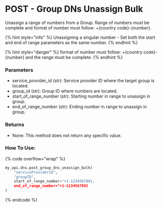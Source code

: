 # POST - Group DNs Unassign Bulk

Unassign a range of numbers from a Group. Range of numbers must be complete and format of number must follow: +{country code}-{number}.

{% hint style="info" %}
Unassigning a singular number - Set both the start and end of range parameters as the same number.
{% endhint %}

{% hint style="danger" %}
format of number must follow: +{country code}-{number} and the range must be complete.
{% endhint %}

### Parameters&#x20;

* service\_provider\_id (str): Service provider ID where the target group is located.&#x20;
* group\_id (str): Group ID where numbers are located.&#x20;
* start\_of\_range\_number (str): Starting number in range to unassign in group.
* end\_of\_range\_number (str): Ending number in range to unassign in group.

### Returns

* None: This method does not return any specific value.

### How To Use:

{% code overflow="wrap" %}
```python
my_api.dns.post_group_dns_unassign_bulk(
    "serviceProviderId",
    "groupID",
    start_of_range_number="+1-1234567891,
    end_of_range_number="+1-1234567892
)
```
{% endcode %}
